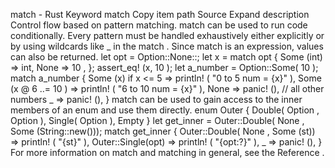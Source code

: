 match - Rust
Keyword
match
Copy item path
Source
Expand description
Control flow based on pattern matching.
match
can be used to run code conditionally. Every pattern must
be handled exhaustively either explicitly or by using wildcards like
_
in the
match
. Since
match
is an expression, values can also be
returned.
let
opt = Option::None::<usize>;
let
x =
match
opt {
Some
(int) => int,
None
=>
10
,
};
assert_eq!
(x,
10
);
let
a_number = Option::Some(
10
);
match
a_number {
Some
(x)
if
x <=
5
=>
println!
(
"0 to 5 num = {x}"
),
Some
(x @
6
..=
10
) =>
println!
(
"6 to 10 num = {x}"
),
None
=>
panic!
(),
// all other numbers
_
=>
panic!
(),
}
match
can be used to gain access to the inner members of an enum
and use them directly.
enum
Outer {
    Double(
Option
<u8>,
Option
<String>),
    Single(
Option
<u8>),
    Empty
}
let
get_inner = Outer::Double(
None
,
Some
(String::new()));
match
get_inner {
    Outer::Double(
None
,
Some
(st)) =>
println!
(
"{st}"
),
    Outer::Single(opt) =>
println!
(
"{opt:?}"
),
_
=>
panic!
(),
}
For more information on
match
and matching in general, see the
Reference
.